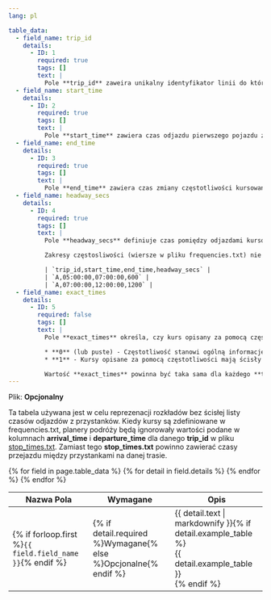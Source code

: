 ```yaml
---
lang: pl

table_data:
  - field_name: trip_id
    details:
      - ID: 1
        required: true
        tags: []
        text: |
          Pole **trip_id** zaweira unikalny identyfikator linii do której przynależy to określenie częstotliwości kursowania. Wartość ta musi być zgodna z plikiem [trips.txt](#trips).
  - field_name: start_time
    details:
      - ID: 2
        required: true
        tags: []
        text: |
          Pole **start_time** zawiera czas odjazdu pierwszego pojazdu z pierwszego przystanku dla danego zakresu częstotliwości. Czas jest odliczany względem "południe minus 12 godzin" (generalnie północ, z wyjątkiem dni, w które następuje zmiana czasu letni↔zimowy) na początku dnia kalendarzowego. Dla czasów po północy (należących do poprzedniego dnia kalendarzowego) wartość będzie większa od 24:00:00; w formacie HH:MM:SS czasu liczonego od południa minus 12h dnia poprzedniego, np. 25:30:00.
  - field_name: end_time
    details:
      - ID: 3
        required: true
        tags: []
        text: |
          Pole **end_time** zawiera czas zmiany częstotliwości kursowania (lub zaprzestania kursowania). Czas jest odliczany względem "południe minus 12 godzin" (generalnie północ, z wyjątkiem dni, w które następuje zmiana czasu letni↔zimowy) na początku dnia kalendarzowego. Dla czasów po północy (należących do poprzedniego dnia kalendarzowego) wartość będzie większa od 24:00:00; w formacie HH:MM:SS czasu liczonego od południa minus 12h dnia poprzedniego, np. 25:30:00.
  - field_name: headway_secs
    details:
      - ID: 4
        required: true
        tags: []
        text: |
          Pole **headway_secs** definiuje czas pomiędzy odjazdami kursów z jednego przystanku (częstotliwość) dla danego schematu kursu, w zakresie czasowym od **start_time** do **end_time**. Wartość częstotliwości podawana jest w sekundach.

          Zakresy częstosliwości (wiersze w pliku frequencies.txt) nie powinny nakładać się dla jednego trip_id, gdyż nie jest jasne jak interpretować nakładające się zakresy częstotliwości. Z drugiej strony, czas końca jednego zakresu może pokrywać się z czasem rozpoczęcia następnego:

          | `trip_id,start_time,end_time,headway_secs` |
          | `A,05:00:00,07:00:00,600` |
          | `A,07:00:00,12:00:00,1200` |
  - field_name: exact_times
    details:
      - ID: 5
        required: false
        tags: []
        text: |
          Pole **exact_times** określa, czy kurs opisany za pomocą częstotliwości powinien być interpretowany jako ścisły odstęp między kursami, czy jako ogólna informacja o częstotliwości kursowania. Pole to przyjumje następujące wartości:

          * **0** (lub puste) - Częstotliwość stanowi ogólną informację dla podróżnych — Jest to domyślne zachowanie.
          * **1** - Kursy opisane za pomocą częstotliwości mają ścisły odstęp między odjazdami. Dla wiersza w pliku frequencies.txt obliczany jest czas rozpoczęcia każdego kursu według schematu: czas_rozpoczecia_kursu = start_time + (headway_secs * n) dla każdej liczby naturalnej n (0, 1, 2, …) podczas gdy czas_rozpoczecia_kursu < end_time (ostro mniejsze!).

          Wartość **exact_times** powinna być taka sama dla każdego **trip_id**. Jeśli **exact_times**=1 i **start_time**==**end_time**, żaden kurs nie odbywa się w podanym zakresie (gdyż czas_rozpoczecia_kursu == end_time, a czas_rozpoczecia_kursu powinen być ostro mniejszy od **end_time**). Gdy **exact_times** przyjmuje wartość 1, trzeba zwrócić uwagę, aby **end_time** było większe niż czas rozpoczęcia ostatniego kursu oraz żeby nie zawierała odjazdu następnego, nieistniejącego, kursu.
---
```

Plik: **Opcjonalny**

Ta tabela używana jest w celu reprezenacji rozkładów bez ścisłej listy czasów odjazdów z przystanków. Kiedy kursy są zdefiniowane w frequencies.txt, planery podróży będą ignorowały wartości podane w kolumnach **arrival_time** i **departure_time** dla danego **trip_id** w pliku [stop_times.txt](#stop_times). Zamiast tego **stop_times.txt** powinno zawierać czasy przejazdu między przystankami na danej trasie.

<div class="table-wrapper">
  <table class="recommendation">
    <thead>
      <tr>
        <th>Nazwa Pola</th>
        <th>Wymagane</th>
        <th>Opis</th>
      </tr>
    </thead>
    <tbody>
    {% for field in page.table_data %}
      {% for detail in field.details %}
      <tr id="{{ page.slug }}_{{ detail.ID }}" class="anchor-row{% if forloop.first %} field-row{% endif %}{% for tag in detail.tags %} {{ tag }}{% endfor %}">
        <td>{% if forloop.first %}<code>{{ field.field_name }}</code>{% endif %}</td>
        <td>{% if detail.required %}Wymagane{% else %}Opcjonalne{% endif %}</td>
        <td>{{ detail.text | markdownify }}{% if detail.example_table %}<div class="table-wrapper">{{ detail.example_table }}</div>{% endif %}</td>
      </tr>
      {% endfor %}
    {% endfor %}
    </tbody>
  </table>
</div>
